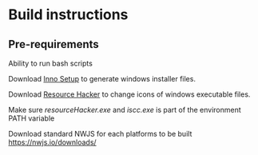 # Build instructions

## Pre-requirements


Ability to run bash scripts

Download [Inno Setup](https://jrsoftware.org/isdl.php)  to generate windows installer files.

Download [Resource Hacker](http://www.angusj.com/resourcehacker/) to change icons of windows executable files.


Make sure *resourceHacker.exe* and *iscc.exe* is part of the environment PATH variable


Download standard NWJS for each platforms to be built
https://nwjs.io/downloads/

